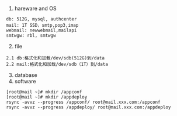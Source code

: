 1. hareware and OS
```
db: 512G, mysql, authcenter
mail: 1T SSD，smtp,pop3,imap
webmail: newwebmail,mailapi
smtwgw: rbl, smtwgw
```
2. file 
```
2.1 db:格式化和加载/dev/sdb(512G)到/data
2.2 mail:格式化和加载/dev/sdb（1T）到/data
```
3. database
4. software
```
[root@mail ~]# mkdir /appconf
[root@mail ~]# mkdir /appdeploy
rsync -avvz --progress /appconf/ root@mail.xxx.com:/appconf
rsync -avvz --progress /appdeploy/ root@mail.xxx.com:/appdeploy
````

